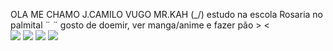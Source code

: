 OLA ME CHAMO J.CAMILO VUGO MR.KAH                 (\_/)
estudo na escola Rosaria no palmital               ¨ ¨
gosto de doemir, ver manga/anime e fazer pão       > <   
![](https://media1.tenor.com/m/11GKBrw64doAAAAC/cool-anime.gif)
![](https://media1.tenor.com/m/h06Nwh-2NOgAAAAC/the-one-ultimate.gif)
![](https://media1.tenor.com/m/SccvWgMFlXMAAAAd/jujutsu-kaisen-jjk.gif)
![](https://media1.tenor.com/m/UxR3AYPLrHEAAAAd/toji-toji-fushiguro.gif)
